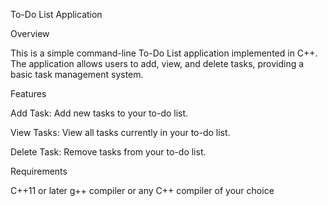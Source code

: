 To-Do List Application

Overview

This is a simple command-line To-Do List application implemented in C++. The application allows users to add, view, and delete tasks, providing a basic task management system.


Features

Add Task: Add new tasks to your to-do list.

View Tasks: View all tasks currently in your to-do list.

Delete Task: Remove tasks from your to-do list.


Requirements

C++11 or later
g++ compiler or any C++ compiler of your choice

